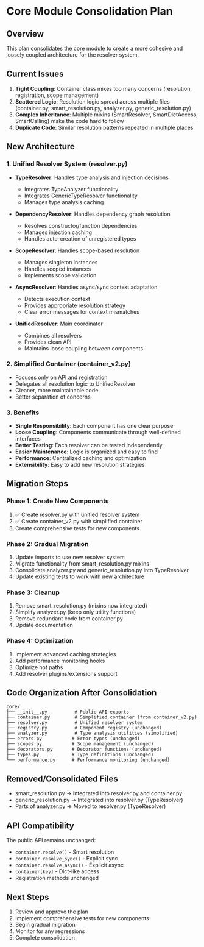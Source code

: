 # Core Module Consolidation Plan

## Overview
This plan consolidates the core module to create a more cohesive and loosely coupled architecture for the resolver system.

## Current Issues
1. **Tight Coupling**: Container class mixes too many concerns (resolution, registration, scope management)
2. **Scattered Logic**: Resolution logic spread across multiple files (container.py, smart_resolution.py, analyzer.py, generic_resolution.py)
3. **Complex Inheritance**: Multiple mixins (SmartResolver, SmartDictAccess, SmartCalling) make the code hard to follow
4. **Duplicate Code**: Similar resolution patterns repeated in multiple places

## New Architecture

### 1. Unified Resolver System (resolver.py)
- **TypeResolver**: Handles type analysis and injection decisions
  - Integrates TypeAnalyzer functionality
  - Integrates GenericTypeResolver functionality
  - Manages type analysis caching
  
- **DependencyResolver**: Handles dependency graph resolution
  - Resolves constructor/function dependencies
  - Manages injection caching
  - Handles auto-creation of unregistered types
  
- **ScopeResolver**: Handles scope-based resolution
  - Manages singleton instances
  - Handles scoped instances
  - Implements scope validation
  
- **AsyncResolver**: Handles async/sync context adaptation
  - Detects execution context
  - Provides appropriate resolution strategy
  - Clear error messages for context mismatches

- **UnifiedResolver**: Main coordinator
  - Combines all resolvers
  - Provides clean API
  - Maintains loose coupling between components

### 2. Simplified Container (container_v2.py)
- Focuses only on API and registration
- Delegates all resolution logic to UnifiedResolver
- Cleaner, more maintainable code
- Better separation of concerns

### 3. Benefits
- **Single Responsibility**: Each component has one clear purpose
- **Loose Coupling**: Components communicate through well-defined interfaces
- **Better Testing**: Each resolver can be tested independently
- **Easier Maintenance**: Logic is organized and easy to find
- **Performance**: Centralized caching and optimization
- **Extensibility**: Easy to add new resolution strategies

## Migration Steps

### Phase 1: Create New Components
1. ✅ Create resolver.py with unified resolver system
2. ✅ Create container_v2.py with simplified container
3. Create comprehensive tests for new components

### Phase 2: Gradual Migration
1. Update imports to use new resolver system
2. Migrate functionality from smart_resolution.py mixins
3. Consolidate analyzer.py and generic_resolution.py into TypeResolver
4. Update existing tests to work with new architecture

### Phase 3: Cleanup
1. Remove smart_resolution.py (mixins now integrated)
2. Simplify analyzer.py (keep only utility functions)
3. Remove redundant code from container.py
4. Update documentation

### Phase 4: Optimization
1. Implement advanced caching strategies
2. Add performance monitoring hooks
3. Optimize hot paths
4. Add resolver plugins/extensions support

## Code Organization After Consolidation

```
core/
├── __init__.py          # Public API exports
├── container.py         # Simplified container (from container_v2.py)
├── resolver.py          # Unified resolver system
├── registry.py          # Component registry (unchanged)
├── analyzer.py          # Type analysis utilities (simplified)
├── errors.py           # Error types (unchanged)
├── scopes.py           # Scope management (unchanged)
├── decorators.py       # Decorator functions (unchanged)
├── types.py            # Type definitions (unchanged)
└── performance.py      # Performance monitoring (unchanged)
```

## Removed/Consolidated Files
- smart_resolution.py → Integrated into resolver.py and container.py
- generic_resolution.py → Integrated into resolver.py (TypeResolver)
- Parts of analyzer.py → Moved to resolver.py (TypeResolver)

## API Compatibility
The public API remains unchanged:
- `container.resolve()` - Smart resolution
- `container.resolve_sync()` - Explicit sync
- `container.resolve_async()` - Explicit async
- `container[key]` - Dict-like access
- Registration methods unchanged

## Next Steps
1. Review and approve the plan
2. Implement comprehensive tests for new components
3. Begin gradual migration
4. Monitor for any regressions
5. Complete consolidation
